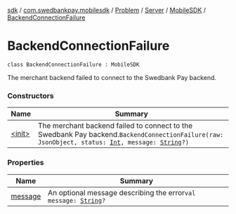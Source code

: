 [sdk](../../../../../index.md) / [com.swedbankpay.mobilesdk](../../../../index.md) / [Problem](../../../index.md) / [Server](../../index.md) / [MobileSDK](../index.md) / [BackendConnectionFailure](./index.md)

# BackendConnectionFailure

`class BackendConnectionFailure : MobileSDK`

The merchant backend failed to connect to the Swedbank Pay backend.

### Constructors

| Name | Summary |
|---|---|
| [&lt;init&gt;](-init-.md) | The merchant backend failed to connect to the Swedbank Pay backend.`BackendConnectionFailure(raw: JsonObject, status: `[`Int`](https://kotlinlang.org/api/latest/jvm/stdlib/kotlin/-int/index.html)`, message: `[`String`](https://kotlinlang.org/api/latest/jvm/stdlib/kotlin/-string/index.html)`?)` |

### Properties

| Name | Summary |
|---|---|
| [message](message.md) | An optional message describing the error`val message: `[`String`](https://kotlinlang.org/api/latest/jvm/stdlib/kotlin/-string/index.html)`?` |
